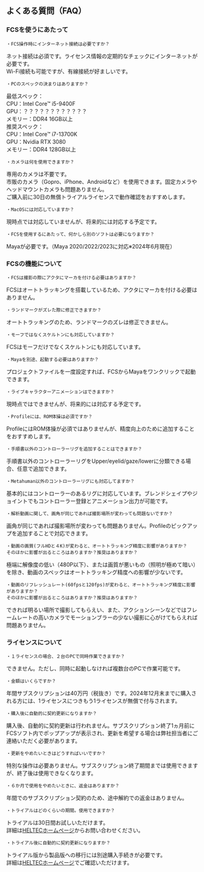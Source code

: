 ## よくある質問（FAQ）

### FCSを使うにあたって

```{note}
・FCS操作時にインターネット接続は必要ですか？  
```
ネット接続は必須です。ライセンス情報の定期的なチェックにインターネットが必要です。  
Wi-Fi接続も可能ですが、有線接続が好ましいです。
 
```{note}
・PCのスペックの決まりはありますか？  
```
最低スペック：  
CPU：Intel Core™ i5-9400F  
GPU：？？？？？？？？？？？？  
メモリー：DDR4 16GB以上  
推奨スペック：  
CPU：Intel Core™ i7-13700K  
GPU：Nvidia RTX 3080  
メモリー：DDR4 128GB以上
 
```{note}
・カメラは何を使用できますか？  
```
専用のカメラは不要です。  
市販のカメラ（Gopro、iPhone、Androidなど）を使用できます。固定カメラやヘッドマウントカメラも問題ありません。  
ご購入前に30日の無償トライアルライセンスで動作確認をおすすめします。

```{note}
・MacOSには対応していますか？  
```
現時点では対応していませんが、将来的には対応する予定です。

```{note}
・FCSを使用するにあたって、何かしら別のソフトは必要になりますか？  
```
Mayaが必要です。（Maya 2020/2022/2023に対応※2024年6月現在）

### FCSの機能について

```{note}
・FCSは撮影の際にアクタにマーカを付ける必要はありますか？  
```
FCSはオートトラッキングを搭載しているため、アクタにマーカを付ける必要はありません。

```{note}
・ランドマークがズレた際に修正できますか？  
```
オートトラッキングのため、ランドマークのズレは修正できません。

```{note}
・モーフではなくスケルトンにも対応していますか？  
```
FCSはモーフだけでなくスケルトンにも対応しています。

```{note}
・Mayaを別途、起動する必要はありますか？  
```
プロジェクトファイルを一度設定すれば、FCSからMayaをワンクリックで起動できます。

```{note}
・ライブキャラクターアニメーションはできますか？  
```
現時点ではできませんが、将来的には対応する予定です。

```{note}
・Profileには、ROM体操は必須ですか？  
```
ProfileにはROM体操が必須ではありませんが、精度向上のために追加することをおすすめします。

```{note}
・手順書以外のコントローラーリグを追加することはできますか？  
```
手順書以外のコントローラーリグをUpper/eyelid/gaze/lowerに分類できる場合、任意で追加できます。

```{note}
・Metahuman以外のコントローラーリグにも対応してますか？  
```
基本的にはコントローラーのあるリグに対応しています。ブレンドシェイプやジョイントでもコントローラー登録とアニメーション出力が可能です。

```{note}
・解析動画に関して、画角が同じであれば撮影場所が変わっても問題ないですか？  
```
画角が同じであれば撮影場所が変わっても問題ありません。Profileのピックアップを追加することで対応できます。
 
```{note}
・動画の画質(フルHDと４K)が変わると、オートトラッキング精度に影響がありますか？  
そのほかに影響が出るところはありますか？推奨はありますか？  
```
極端に解像度の低い（480P以下）、または画質が悪いもの（照明が極めて暗い）を除き、動画のスペックはオートトラッキング精度への影響が少ないです。
 
```{note}
・動画のリフレッシュレート(60fpsと120fps)が変わると、オートトラッキング精度に影響がありますか？  
そのほかに影響が出るところはありますか？推奨はありますか？  
```
できれば明るい場所で撮影してもらえい、また、アクションシーンなどではフレームレートの高いカメラでモーションブラーの少ない撮影に心がけてもらえれば問題ありません。

### ライセンスについて

```{note}
・１ライセンスの場合、２台のPCで同時作業できますか？  
```
できません。ただし、同時に起動しなければ複数台のPCで作業可能です。

```{note}
・金額はいくらですか？  
```
年間サブスクリプションは40万円（税抜き）です。2024年12月末までに購入される方には、1ライセンスにつきもう1ライセンスが無償で付与されます。

```{note}
・購入後に自動的に契約更新になりますか？  
```
購入後、自動的に契約更新は行われません。サブスクリプション終了1ヵ月前にFCSソフト内でポップアップが表示され、更新を希望する場合は弊社担当者にご連絡いただく必要があります。
 
```{note}
・更新をやめたいときはどうすればいいですか？  
```
特別な操作は必要ありません。サブスクリプション終了期間までは使用できますが、終了後は使用できなくなります。
 
```{note}
・６か月で使用をやめたいときに、返金はありますか？  
```
年間でのサブスクリプション契約のため、途中解約での返金はありません。

```{note}
・トライアルはどのくらいの期間。使用できますか？  
```
トライアルは30日間お試しいただけます。  
詳細は[HELTECホームページ](https://sensing.heltec.co.jp/contact/)からお問い合わせください。

```{note}
・トライアル後に自動的に契約更新になりますか？  
```
トライアル版から製品版への移行には別途購入手続きが必要です。  
詳細は[HELTECホームページ](https://sensing.heltec.co.jp/contact/)でご確認いただけます。

